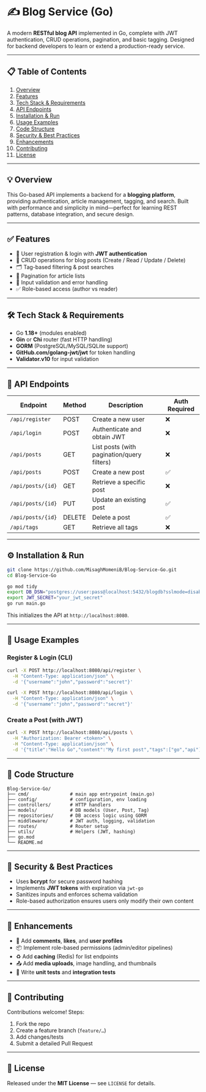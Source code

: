 # ✍️ Blog Service (Go)

A modern **RESTful blog API** implemented in Go, complete with JWT authentication, CRUD operations, pagination, and basic tagging. Designed for backend developers to learn or extend a production-ready service.

---

## 📋 Table of Contents

1. [Overview](#overview)  
2. [Features](#features)  
3. [Tech Stack & Requirements](#tech-stack--requirements)  
4. [API Endpoints](#api-endpoints)  
5. [Installation & Run](#installation--run)  
6. [Usage Examples](#usage-examples)  
7. [Code Structure](#code-structure)  
8. [Security & Best Practices](#security--best-practices)  
9. [Enhancements](#enhancements)  
10. [Contributing](#contributing)  
11. [License](#license)

---

## 💡 Overview

This Go-based API implements a backend for a **blogging platform**, providing authentication, article management, tagging, and search. Built with performance and simplicity in mind—perfect for learning REST patterns, database integration, and secure design.

---

## ✅ Features

- 🔐 User registration & login with **JWT authentication**  
- 📝 CRUD operations for blog posts (Create / Read / Update / Delete)  
- 🗂️ Tag-based filtering & post searches  
- 📄 Pagination for article lists  
- 🧹 Input validation and error handling  
- ✅ Role-based access (author vs reader)

---

## 🛠️ Tech Stack & Requirements

- Go **1.18+** (modules enabled)  
- **Gin** or **Chi** router (fast HTTP handling)  
- **GORM** (PostgreSQL/MySQL/SQLite support)  
- **GitHub.com/golang-jwt/jwt** for token handling  
- **Validator.v10** for input validation

---

## 🔧 API Endpoints

| Endpoint               | Method | Description                                    | Auth Required |
|-----------------------|--------|------------------------------------------------|----------------|
| `/api/register`       | POST   | Create a new user                              | ❌              |
| `/api/login`          | POST   | Authenticate and obtain JWT                    | ❌              |
| `/api/posts`          | GET    | List posts (with pagination/query filters)     | ❌              |
| `/api/posts`          | POST   | Create a new post                              | ✅              |
| `/api/posts/{id}`     | GET    | Retrieve a specific post                       | ❌              |
| `/api/posts/{id}`     | PUT    | Update an existing post                        | ✅              |
| `/api/posts/{id}`     | DELETE | Delete a post                                  | ✅              |
| `/api/tags`           | GET    | Retrieve all tags                              | ❌              |

---

## ⚙️ Installation & Run

```bash
git clone https://github.com/MisaghMomeniB/Blog-Service-Go.git
cd Blog-Service-Go

go mod tidy
export DB_DSN="postgres://user:pass@localhost:5432/blogdb?sslmode=disable"
export JWT_SECRET="your_jwt_secret"
go run main.go
````

This initializes the API at `http://localhost:8080`.

---

## 🚀 Usage Examples

### Register & Login (CLI)

```bash
curl -X POST http://localhost:8080/api/register \
  -H "Content-Type: application/json" \
  -d '{"username":"john","password":"secret"}'

curl -X POST http://localhost:8080/api/login \
  -H "Content-Type: application/json" \
  -d '{"username":"john","password":"secret"}'
```

### Create a Post (with JWT)

```bash
curl -X POST http://localhost:8080/api/posts \
  -H "Authorization: Bearer <token>" \
  -H "Content-Type: application/json" \
  -d '{"title":"Hello Go","content":"My first post","tags":["go","api"]}'
```

---

## 📁 Code Structure

```
Blog-Service-Go/
├── cmd/               # main app entrypoint (main.go)
├── config/            # configuration, env loading
├── controllers/       # HTTP handlers
├── models/            # DB models (User, Post, Tag)
├── repositories/      # DB access logic using GORM
├── middleware/        # JWT auth, logging, validation
├── routes/            # Router setup
├── utils/             # Helpers (JWT, hashing)
├── go.mod
└── README.md
```

---

## 🔐 Security & Best Practices

* Uses **bcrypt** for secure password hashing
* Implements **JWT tokens** with expiration via `jwt-go`
* Sanitizes inputs and enforces schema validation
* Role-based authorization ensures users only modify their own content

---

## 🚧 Enhancements

* 🧠 Add **comments**, **likes**, and **user profiles**
* 📦 Implement role-based permissions (admin/editor pipelines)
* ♻️ Add **caching** (Redis) for list endpoints
* 📤 Add **media uploads**, image handling, and thumbnails
* 🧪 Write **unit tests** and **integration tests**

---

## 🤝 Contributing

Contributions welcome! Steps:

1. Fork the repo
2. Create a feature branch (`feature/…`)
3. Add changes/tests
4. Submit a detailed Pull Request

---

## 📄 License

Released under the **MIT License** — see `LICENSE` for details.
